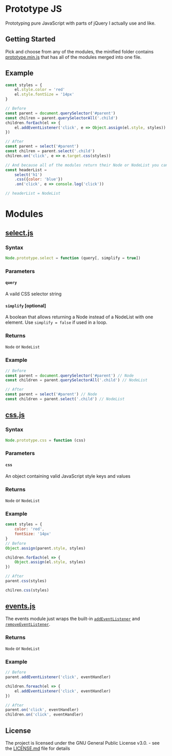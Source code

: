 # Prototype JS

Prototyping pure JavaScript with parts of jQuery I actually use and like.

## Getting Started

Pick and choose from any of the modules, the minified folder contains [prototype.min.js](min/prototype.min.js) that has all of the modules merged into one file.
## Example
```javascript
const styles = {
    el.style.color = 'red'
    el.style.fontSize = '14px'
}

// Before
const parent = document.querySelector('#parent')
const chilren = parent.querySelectorAll('.child')
children.forEach(el => {
    el.addEventListener('click', e => Object.assign(el.style, styles))
})

// After
const parent = select('#parent')
const chilren = parent.select('.child')
chilren.on('click', e => e.target.css(styles))

// And because all of the modules return their Node or NodeList you can chain your methods:
const headerList =
    select('h1')
    .css({color: 'blue'})
    .on('click', e => console.log('click'))

// headerList = NodeList
```
# Modules

## [select.js](modules/select.js)
### Syntax
```javascript
Node.prototype.select = function (query[, simplify = true])
```
### Parameters
#### `query`
A vaild CSS selector string
#### `simplify` [optional]
A boolean that allows returning a Node instead of a NodeList with one element. Use `simplify = false` if used in a loop.
### Returns
`Node` or `NodeList`
### Example
```javascript
// Before
const parent = document.querySelector('#parent') // Node
const children = parent.querySelectorAll('.child') // NodeList

// After 
const parent = select('#parent') // Node
const children = parent.select('.child') // NodeList
```


## [css.js](modules/css.js)
### Syntax
```javascript
Node.prototype.css = function (css)
```
### Parameters
#### `css`
An object containing valid JavaScript style keys and values
### Returns
`Node` or `NodeList`
### Example
```javascript
const styles = {
    color: 'red',
    fontSize: '14px'
}
// Before
Object.assign(parent.style, styles)

children.forEach(el => {
    Object.assign(el.style, styles)
})

// After
parent.css(styles)

chilren.css(styles)
```

## [events.js](modules/events.js)
The events module just wraps the built-in [`addEventListener`](https://developer.mozilla.org/en-US/docs/Web/API/EventTarget/addEventListener) and [`removeEventListener`](https://developer.mozilla.org/en-US/docs/Web/API/EventTarget/removeEventListener).
### Returns
`Node` or `NodeList`
### Example
```javascript
// Before
parent.addEventListener('click', eventHandler)

children.foreach(el => {
    el.addEventListener('click', eventHandler)
})

// After
parent.on('click', eventHandler)
children.on('click', eventHandler)
```
## License

The project is licensed under the GNU General Public License v3.0. - see the [LICENSE.md](LICENSE.md) file for details
